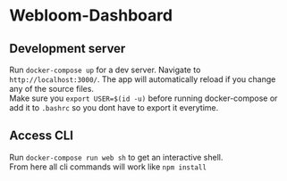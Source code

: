 # Webloom-Dashboard

## Development server

Run `docker-compose up` for a dev server. Navigate to `http://localhost:3000/`. The app will automatically reload if you change any of the source files.  
Make sure you `export USER=$(id -u)` before running docker-compose or add it to `.bashrc` so you dont have to export it everytime.

## Access CLI

Run `docker-compose run web sh` to get an interactive shell.  
From here all cli commands will work like `npm install`
